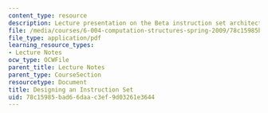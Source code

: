 ```yaml
---
content_type: resource
description: Lecture presentation on the Beta instruction set architecture and compilation.
file: /media/courses/6-004-computation-structures-spring-2009/78c15985bad66daac3ef9d03261e3644_MIT6_004s09_lec10.pdf
file_type: application/pdf
learning_resource_types:
- Lecture Notes
ocw_type: OCWFile
parent_title: Lecture Notes
parent_type: CourseSection
resourcetype: Document
title: Designing an Instruction Set
uid: 78c15985-bad6-6daa-c3ef-9d03261e3644
---
```

